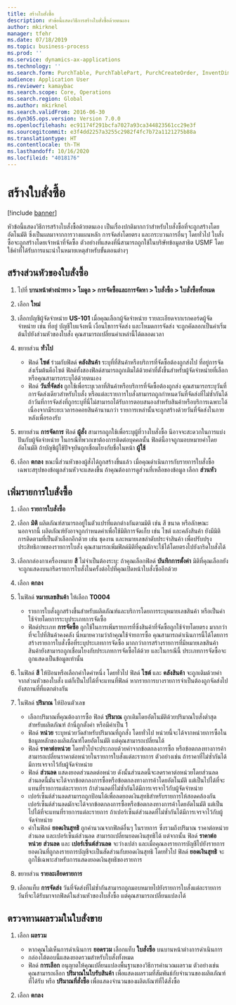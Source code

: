 ```yaml
---
title: สร้างใบสั่งซื้อ
description: หัวข้อนี้แสดงวิธีการสร้างใบสั่งซื้อด้วยตนเอง
author: mkirknel
manager: tfehr
ms.date: 07/18/2019
ms.topic: business-process
ms.prod: ''
ms.service: dynamics-ax-applications
ms.technology: ''
ms.search.form: PurchTable, PurchTablePart, PurchCreateOrder, InventDimParmFixed, InventItemIdLookupPurchase, InventProductDimensionLookup, PurchTotals
audience: Application User
ms.reviewer: kamaybac
ms.search.scope: Core, Operations
ms.search.region: Global
ms.author: mkirknel
ms.search.validFrom: 2016-06-30
ms.dyn365.ops.version: Version 7.0.0
ms.openlocfilehash: ec91174f291bcfa7027a93ca344823561cc29e3f
ms.sourcegitcommit: e3f4dd2257a3255c2982f4fc7b72a1121275b88a
ms.translationtype: HT
ms.contentlocale: th-TH
ms.lasthandoff: 10/16/2020
ms.locfileid: "4018176"
---
```

# <a name="create-a-purchase-order"></a>สร้างใบสั่งซื้อ

[!include [banner](../../includes/banner.md)]

หัวข้อนี้แสดงวิธีการสร้างใบสั่งซื้อด้วยตนเอง เป็นเรื่องปกติมากกว่าสำหรับใบสั่งซื้อที่จะถูกสร้างโดยอัตโนมัติ ซึ่งเป็นผลมาจากการวางแผนหลัก การจัดส่งโดยตรง และกระบวนการอื่นๆ โดยทั่วไป ใบสั่งซื้อจะถูกสร้างโดยเจ้าหน้าที่จัดซื้อ ตัวอย่างที่แสดงที่นี่สามารถถูกใช้ในบริษัทข้อมูลสาธิต USMF โดยใช้ค่าที่ได้รับการแนะนำในหมายเหตุสำหรับขั้นตอนต่างๆ


## <a name="create-the-purchase-order-header"></a>สร้างส่วนหัวของใบสั่งซื้อ
1. ไปที่ **บานหน้าต่างนำทาง > โมดูล > การจัดซื้อและการจัดหา > ใบสั่งซื้อ > ใบสั่งซื้อทั้งหมด**
2. เลือก **ใหม่**
3. เลือกบัญชีผู้จัดจำหน่าย **US-101** เมื่อคุณเลือกผู้จัดจำหน่าย รายละเอียดจากเรกคอร์ดผู้จัดจำหน่าย เช่น ที่อยู่ บัญชีใบแจ้งหนี้ เงื่อนไขการจัดส่ง และโหมดการจัดส่ง จะถูกคัดลอกเป็นค่าเริ่มต้นไปยังส่วนหัวของใบสั่ง  คุณสามารถเปลี่ยนค่าเหล่านี้ได้ตลอดเวลา  
4. ขยายส่วน **ทั่วไป**

    - ฟิลด์ **ไซต์** ร่วมกับฟิลด์ **คลังสินค้า** ระบุที่ที่สินค้าหรือบริการที่จัดซื้อต้องถูกส่งไป ที่อยู่การจัดส่งเริ่มต้นคือไซต์ ฟิลด์ทั้งสองฟิลด์สามารถถูกเติมได้ด้วยค่าที่ตั้งขึ้นสำหรับผู้จัดจำหน่ายที่เลือก หรือคุณสามารถระบุได้ด้วยตนเอง  
    - ฟิลด์ **วันที่จัดส่ง** ถูกใช้เพื่อระบุเวลาที่สินค้าหรือบริการที่จัดซื้อต้องถูกส่ง คุณสามารถระบุวันที่การจัดส่งเดียวสำหรับใบสั่ง หรือแต่ละรายการใบสั่งสามารถถูกกำหนดวันที่จัดส่งที่ไม่ซ้ำกันได้ ถ้าวันที่การจัดส่งที่ถูกระบุที่นี่ไม่สามารถได้รับการตอบสนองสำหรับสินค้าหรือบริการเฉพาะได้ เนื่องจากมีระยะเวลารอคอยสินค้านานกว่า รายการเหล่านั้นจะถูกสร้างด้วยวันที่จัดส่งในภายหลังเพื่อรองรับ  

5. ขยายส่วน **การจัดการ** ฟิลด์ **ผู้สั่ง** สามารถถูกใช้เพื่อระบุผู้ที่วางใบสั่งซื้อ นีอาจจะสะดวกในการแบ่งปันกับผู้จัดจำหน่าย ในกรณีที่พวกเขาต้องการติดต่อบุคคลนั้น ฟิลด์นี้อาจถูกมอบหมายค่าโดยอัตโนมัติ ถ้าบัญชีผู้ใช้ปัจจุบันถูกเชื่อมโยงกับชื่อในหน้า **ผู้ใช้**  
6. เลือก **ตกลง** ขณะนี้ส่วนหัวของผู้สั่งได้ถูกสร้างขึ้นแล้ว  เมื่อคุณดำเนินการกับรายการใบสั่งซื้อ เฉพาะสรุปของข้อมูลส่วนหัวจะแสดงขึ้น  ถ้าคุณต้องการดูส่วนที่เหลือของข้อมูล เลือก **ส่วนหัว**  

## <a name="add-a-purchase-order-line"></a>เพิ่มรายการใบสั่งซื้อ
1. เลือก **รายการใบสั่งซื้อ**
2. เลือก **มิติ** ผลิตภัณฑ์สามารถอยู่ในตัวแปรที่แตกต่างกันตามมิติ เช่น สี ขนาด หรือลักษณะ  นอกจากนี้ ผลิตภัณฑ์ยังอาจถูกกำหนดค่าเพื่อใช้มิติการจัดเก็บ เช่น ไซต์ และคลังสินค้า ยังมีมิติการติดตามที่เป็นตัวเลือกอีกด้วย เช่น ชุดงาน และหมายเลขลำดับประจำสินค้า เพื่อปรับปรุงประสิทธิภาพของรายการใบสั่ง คุณสามารถเพิ่มฟิลด์มิติที่คุณมักจะใช้ได้โดยตรงไปยังกริดใบสั่งได้  
3. เลือกกล่องกาเครื่องหมาย **สี** ไม่จำเป็นต้องระบุ: ถ้าคุณเลือกฟิลด์ **บันทึกการตั้งค่า** มิติที่คุณเลือกยังจะถูกแสดงบนกริดรายการใบสั่งในครั้งต่อไปที่คุณเปิดหน้าใบสั่งซื้ออีกด้วย  
4. เลือก **ตกลง**
5. ในฟิลด์ **หมายเลขสินค้า** ให้เลือก **T0004**

    - รายการใบสั่งถูกสร้างขึ้นสำหรับผลิตภัณฑ์และบริการโดยการระบุหมายเลขสินค้า หรือเป็นค่าใช้จ่ายโดยการระบุประเภทการจัดซื้อ 
    - ฟิลด์ประเภท **การจัดซื้อ** ถูกใช้ในการเพิ่มรายการที่ซึ่งสินค้าที่จัดซื้อถูกใช้จ่ายโดยตรง มากกว่าที่จะไปที่สินค้าคงคลัง นี่หมายความว่าถ้าคุณใช้จ่ายการซื้อ คุณสามารถดำเนินการนี้ได้โดยการสร้างรายการใบสั่งซื้อที่ระบุประเภทการจัดซื้อ มากกว่าการสร้างรายการที่มีหมายเลขสินค้า สินค้ายังสามารถถูกเชื่อมโยงกับประเภทการจัดซื้อได้ด้วย และในกรณีนี้ ประเภทการจัดซื้อจะถูกแสดงเป็นข้อมูลเท่านั้น  

6. ในฟิลด์ **สี** ให้ป้อนหรือเลือกค่าใดค่าหนึ่ง โดยทั่วไป ฟิลด์ **ไซต์** และ **คลังสินค้า** จะถูกเติมด้วยค่าจากส่วนหัวของใบสั่ง แต่ก็เป็นไปได้ที่จะแทนที่ฟิลด์ หากรายการบางรายการจำเป็นต้องถูกจัดส่งไปยังสถานที่ที่แตกต่างกัน  
7. ในฟิลด์ **ปริมาณ** ให้ป้อนตัวเลข

    - เลือกปริมาณที่คุณต้องการซื้อ  ฟิลด์ **ปริมาณ** ถูกเติมโดยอัตโนมัติด้วยปริมาณใบสั่งต่ำสุดสำหรับผลิตภัณฑ์ ถ้านี่ถูกตั้งค่า หรือมีค่าเป็น 1  
    - ฟิลด์ **หน่วย** ระบุหน่วยวัดสำหรับปริมาณที่ถูกสั่ง โดยทั่วไป หน่วยนี้จะได้จากหน่วยการซื้อในข้อมูลหลักของผลิตภัณฑ์โดยอัตโนมัติ แต่คุณสามารถเปลี่ยนได้  
    - ฟิลด์ **ราคาต่อหน่วย** โดยทั่วไปจะประกอบด้วยค่าจากข้อตกลงการซื้อ หรือข้อตกลงทางการค้า สามารถเปลี่ยนราคาต่อหน่วยในรายการใบสั่งแต่ละรายการ ตัวอย่างเช่น ถ้าราคาที่ไม่ซ้ำกันได้มีการเจรจาไว้กับผู้จัดจำหน่าย  
    - ฟิลด์ **ส่วนลด** แสดงยอดส่วนลดต่อหน่วย ดังนั้นส่วนลดนี้จะลดราคาต่อหน่วยโดยส่วนลด ส่วนลดนี้มันจะได้จากข้อตกลงการซื้อหรือข้อตกลงทางการค้าโดยอัตโนมัติ แต่เป็นไปได้ที่จะแทนที่รายการแต่ละรายการ ถ้าส่วนลดที่ไม่ซ้ำกันได้มีการเจรจาไว้กับผู้จัดจำหน่าย  
    - เปอร์เซ็นต์ส่วนลดสามารถถูกป้อนได้เพื่อลดยอดเงินสุทธิสำหรับรายการให้สอดคล้องกัน  เปอร์เซ็นต์ส่วนลดมักจะได้จากข้อตกลงการซื้อหรือข้อตกลงทางการค้าโดยอัตโนมัติ แต่เป็นไปได้ที่จะแทนที่รายการแต่ละรายการ ถ้าเปอร์เซ็นต์ส่วนลดที่ไม่ซ้ำกันได้มีการเจรจาไว้กับผู้จัดจำหน่าย  
    - ค่าในฟิลด์ **ยอดเงินสุทธิ** ถูกคำนวณจากฟิลด์อื่นๆ ในรายการ ซึ่งรวมถึงปริมาณ ราคาต่อหน่วย ส่วนลด และเปอร์เซ็นต์ส่วนลด สามารถเปลี่ยนยอดเงินสุทธิได้ แต่จากนั้น ฟิลด์ **ราคาต่อหน่วย** **ส่วนลด** และ **เปอร์เซ็นต์ส่วนลด** จะว่างเปล่า และเมื่อคุณลงรายการบัญชีไปยังรายการ ยอดเงินที่ถูกลงรายการบัญชีจะเป็นสัดส่วนกับยอดเงินสุทธิ โดยทั่วไป ฟิลด์ **ยอดเงินสุทธิ** จะถูกใช้เฉพาะสำหรับการแสดงยอดเงินสุทธิของรายการ  

8. ขยายส่วน **รายละเอียดรายการ**
9. เลือกแท็บ **การจัดส่ง** วันที่จัดส่งที่ไม่ซ้ำกันสามารถถูกมอบหมายไปยังรายการใบสั่งแต่ละรายการ วันที่จะได้รับมาจากฟิลด์ในส่วนหัวของใบสั่งซื้อ แต่คุณสามารถเปลี่ยนแปลงได้  

## <a name="review-order-totals"></a>ตรวจทานผลรวมในใบสั่งขาย
1. เลือก **ผลรวม**

    - หากคุณไม่เห็นการดำเนินการ **ยอดรวม** เลือกแท็บ **ใบสั่งซื้อ** บนบานหน้าต่างการดำเนินการ  
    - กล่องโต้ตอบนี้แสดงยอดรวมสำหรับใบสั่งทั้งหมด  
    - ฟิลด์ **การเลือก** อนุญาตให้คุณเปลี่ยนแปลงพื้นฐานของวิธีการคำนวณผลรวม ตัวอย่างเช่น คุณสามารถเลือก **ปริมาณในใบรับสินค้า** เพื่อแสดงผลรวมที่สัมพันธ์กับจำนวนของผลิตภัณฑ์ที่ได้รับ หรือ **ปริมาณที่สั่งซื้อ** เพื่อแสดงจำนวนของผลิตภัณฑ์ที่ได้สั่งซื้อ  

2. เลือก **ตกลง**

